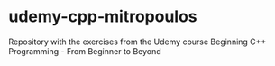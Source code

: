# udemy-cpp-mitropoulos
Repository with the exercises from the Udemy course Beginning C++ Programming - From Beginner to Beyond
